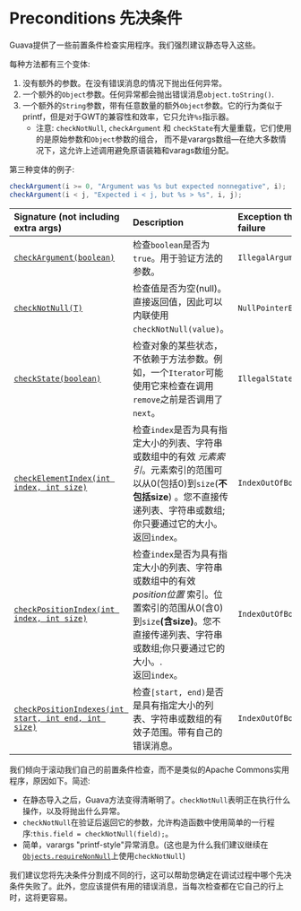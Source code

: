 # Preconditions 先决条件

Guava提供了一些前置条件检查实用程序。我们强烈建议静态导入这些。

每种方法都有三个变体:

1.  没有额外的参数。在没有错误消息的情况下抛出任何异常。
2.  一个额外的`Object`参数。任何异常都会抛出错误消息`object.toString()`.
3.  一个额外的`String`参数，带有任意数量的额外`Object`参数。它的行为类似于printf，但是对于GWT的兼容性和效率，它只允许`%s`指示器。
    *   注意: `checkNotNull`, `checkArgument` 和 `checkState`有大量重载，它们使用的是原始参数和`Object`参数的组合，
        而不是varargs数组&mdash;在绝大多数情况下，这允许上述调用避免原语装箱和varags数组分配。

第三种变体的例子:

```java
checkArgument(i >= 0, "Argument was %s but expected nonnegative", i);
checkArgument(i < j, "Expected i < j, but %s > %s", i, j);
```

Signature (not including extra args)                   | Description                                                                                                                                                                                                                                                                 | Exception thrown on failure
:----------------------------------------------------- | :-------------------------------------------------------------------------------------------------------------------------------------------------------------------------------------------------------------------------------------------------------------------------- | :--------------------------
[`checkArgument(boolean)`]                             | 检查`boolean`是否为`true`。用于验证方法的参数。 | `IllegalArgumentException`
[`checkNotNull(T)`]                                    | 检查值是否为空(null)。直接返回值，因此可以内联使用`checkNotNull(value)`。 | `NullPointerException`
[`checkState(boolean)`]                                | 检查对象的某些状态，不依赖于方法参数。例如，一个`Iterator`可能使用它来检查在调用`remove`之前是否调用了`next`。 | `IllegalStateException`
[`checkElementIndex(int index, int size)`]             | 检查`index`是否为具有指定大小的列表、字符串或数组中的有效 _元素索引_。元素索引的范围可以从0(包括0)到`size`(**不包括size**) 。您不直接传递列表、字符串或数组;你只要通过它的大小。<br> 返回`index`。| `IndexOutOfBoundsException`
[`checkPositionIndex(int index, int size)`]            | 检查`index`是否为具有指定大小的列表、字符串或数组中的有效 _position位置_ 索引。位置索引的范围从0(含0)到`size`**(含size)**。您不直接传递列表、字符串或数组;你只要通过它的大小。.<br> 返回`index`。 | `IndexOutOfBoundsException`
[`checkPositionIndexes(int start, int end, int size)`] | 检查`[start, end)`是否是具有指定大小的列表、字符串或数组的有效子范围。带有自己的错误消息。 | `IndexOutOfBoundsException`

我们倾向于滚动我们自己的前置条件检查，而不是类似的Apache Commons实用程序，原因如下。简述:

*   在静态导入之后，Guava方法变得清晰明了。`checkNotNull`表明正在执行什么操作，以及将抛出什么异常。
*   `checkNotNull`在验证后返回它的参数，允许构造函数中使用简单的一行程序:`this.field = checkNotNull(field);`。
*   简单，varargs "printf-style"异常消息。(这也是为什么我们建议继续在[`Objects.requireNonNull`]上使用`checkNotNull`)

我们建议您将先决条件分割成不同的行，这可以帮助您确定在调试过程中哪个先决条件失败了。此外，您应该提供有用的错误消息，当每次检查都在它自己的行上时，这将更容易。

[`checkArgument(boolean)`]: http://google.github.io/guava/releases/snapshot/api/docs/com/google/common/base/Preconditions.html#checkArgument-boolean-
[`checkNotNull(T)`]: http://google.github.io/guava/releases/snapshot/api/docs/com/google/common/base/Preconditions.html#checkNotNull-T-
[`checkState(boolean)`]: http://google.github.io/guava/releases/snapshot/api/docs/com/google/common/base/Preconditions.html#checkState-boolean-
[`checkElementIndex(int index, int size)`]: http://google.github.io/guava/releases/snapshot/api/docs/com/google/common/base/Preconditions.html#checkElementIndex-int-int-
[`checkPositionIndex(int index, int size)`]: http://google.github.io/guava/releases/snapshot/api/docs/com/google/common/base/Preconditions.html#checkPositionIndex-int-int-
[`checkPositionIndexes(int start, int end, int size)`]: http://google.github.io/guava/releases/snapshot/api/docs/com/google/common/base/Preconditions.html#checkPositionIndexes-int-int-int-
[`Objects.requireNonNull`]: http://docs.oracle.com/javase/7/docs/api/java/util/Objects.html#requireNonNull(java.lang.Object,java.lang.String)
